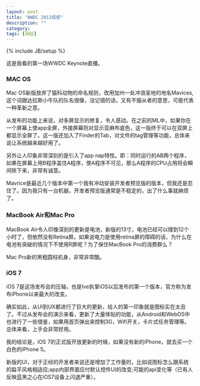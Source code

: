 ```yaml
---
layout: post
title: "WWDC 2013观感"
description: ""
category: 
tags: [闲扯]
---
```

{% include JB/setup %}

这是我看的第一场WWDC Keynote直播。

### MAC OS

Mac OS新版放弃了猫科动物的命名规则，改用加州一处冲浪圣地的地名Mavices,这个词跟达拉斯小牛队的队名很像，没记错的话，又有不服从者的意思，可能代表一种革新之意。

从发布的功能上来说，对多屏显示的修复，令人感动。在之前的ML中，如果你在一个屏幕上使app全屏，外接屏幕则对显示亚麻布底色，这一版终于可以在双屏上都显示全屏了。这一版还加入了Finder的Tab，对文件的tag管理等功能，总体来说让系统越来越好用了。

另外让人印象非常深刻的是引入了app nap特性。即：同时运行的AB两个程序，如果在屏幕上用B程序盖住A程序，使A程序不可见，那么A程序的CPU占用将会瞬间除下来，非常有诚意。

Mavrice是最近几个版本中第一个我有冲动安装开发者预览版的版本，但我还是忍住了。因为我只有一台机器，开发者预览版通常是不稳定的，出了什么事就麻烦了。

### MacBook Air和Mac Pro

MacBook Air令人印像深刻的更新是电池，新版的13寸，电池已经可以撑到12个小时了，但依然没有Retina屏。如果说电力是使用retina屏的障碍的话，为什么在电池有突破的情况下不使用R屏呢？为了保住MacBook Pro的消费群么？

Mac Pro新的黑粗圆柱机身，非常非常酷。

### iOS 7

iOS 7是这场发布会的压轴，也是Ive执掌iOS以后发布的第一个版本，官方称为发布iPhone以来最大的改变。

确实如此，从UI到UX都进行了巨大的更新，给人的第一印象就是图标实在太丑了。不过从发布会的演示来看，更新了大量体贴的功能，从Android和WebOS中也进行了一些借鉴，如果用首页弹出来控制3G，Wifi开关，卡片式任务管理等。总体来看，上手会非常好用。

我的结论是，iOS 7的正式版开放更新的时候，如果没有新的iPhone，就去买一个白色的iPhone 5。

新版的UI，对于正经的开发者来说还是增加了工作量的，比如说图标怎么跟系统的扁平风格相适应;app内部界面应付默认控件UI的改变;可能的api变化等（已有人反映蓝黑之心在iOS7设备上闪退严重）。

